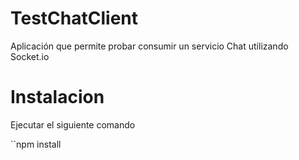 TestChatClient
==============
Aplicación que permite probar consumir un servicio Chat utilizando Socket.io

Instalacion
===========
Ejecutar el siguiente comando

``npm install
